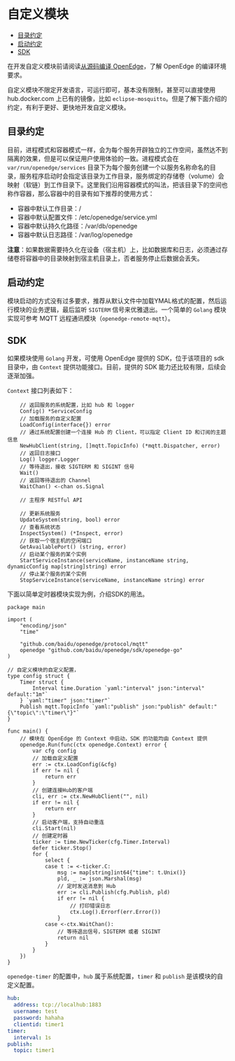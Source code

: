 # 自定义模块

- [目录约定](#目录约定)
- [启动约定](#启动约定)
- [SDK](#sdk)

在开发自定义模块前请阅读[从源码编译 OpenEdge](../setup/Build-OpenEdge-from-Source.md)，了解 OpenEdge 的编译环境要求。

自定义模块不限定开发语言，可运行即可，基本没有限制，甚至可以直接使用 hub.docker.com 上已有的镜像，比如 `eclipse-mosquitto`。但是了解下面介绍的约定，有利于更好、更快地开发自定义模块。

## 目录约定

目前，进程模式和容器模式一样，会为每个服务开辟独立的工作空间，虽然达不到隔离的效果，但是可以保证用户使用体验的一致。进程模式会在 `var/run/openedge/services` 目录下为每个服务创建一个以服务名称命名的目录，服务程序启动时会指定该目录为工作目录，服务绑定的存储卷（volume）会映射（软链）到工作目录下。这里我们沿用容器模式的叫法，把该目录下的空间也称作容器，那么容器中的目录有如下推荐的使用方式：

- 容器中默认工作目录：/
- 容器中默认配置文件：/etc/openedge/service.yml
- 容器中默认持久化路径：/var/db/openedge
- 容器中默认日志路径：/var/log/openedge

**注意**：如果数据需要持久化在设备（宿主机）上，比如数据库和日志，必须通过存储卷将容器中的目录映射到宿主机目录上，否者服务停止后数据会丢失。

## 启动约定

模块启动的方式没有过多要求，推荐从默认文件中加载YMAL格式的配置，然后运行模块的业务逻辑，最后监听 `SIGTERM` 信号来优雅退出。一个简单的 `Golang` 模块实现可参考 MQTT 远程通讯模块（`openedge-remote-mqtt`）。

## SDK

如果模块使用 `Golang` 开发，可使用 OpenEdge 提供的 SDK，位于该项目的 sdk 目录中，由 `Context` 提供功能接口。目前，提供的 SDK 能力还比较有限，后续会逐渐加强。

`Context` 接口列表如下：

```golang
	// 返回服务的系统配置，比如 hub 和 logger
	Config() *ServiceConfig
	// 加载服务的自定义配置
	LoadConfig(interface{}) error
	// 通过系统配置创建一个连接 Hub 的 Client，可以指定 Client ID 和订阅的主题信息
	NewHubClient(string, []mqtt.TopicInfo) (*mqtt.Dispatcher, error)
	// 返回日志接口
	Log() logger.Logger
	// 等待退出，接收 SIGTERM 和 SIGINT 信号
	Wait()
	// 返回等待退出的 Channel
	WaitChan() <-chan os.Signal

	// 主程序 RESTful API

	// 更新系统服务
	UpdateSystem(string, bool) error
	// 查看系统状态
	InspectSystem() (*Inspect, error)
	// 获取一个宿主机的空闲端口
	GetAvailablePort() (string, error)
	// 启动某个服务的某个实例
	StartServiceInstance(serviceName, instanceName string, dynamicConfig map[string]string) error
	// 停止某个服务的某个实例
	StopServiceInstance(serviceName, instanceName string) error
```

下面以简单定时器模块实现为例，介绍SDK的用法。

```golang
package main

import (
	"encoding/json"
	"time"

	"github.com/baidu/openedge/protocol/mqtt"
	openedge "github.com/baidu/openedge/sdk/openedge-go"
)

// 自定义模块的自定义配置，
type config struct {
	Timer struct {
		Interval time.Duration `yaml:"interval" json:"interval" default:"1m"`
	} `yaml:"timer" json:"timer"`
	Publish mqtt.TopicInfo `yaml:"publish" json:"publish" default:"{\"topic\":\"timer\"}"`
}

func main() {
	// 模块在 OpenEdge 的 Context 中启动，SDK 的功能均由 Context 提供
	openedge.Run(func(ctx openedge.Context) error {
		var cfg config
		// 加载自定义配置
		err := ctx.LoadConfig(&cfg)
		if err != nil {
			return err
		}
		// 创建连接Hub的客户端
		cli, err := ctx.NewHubClient("", nil)
		if err != nil {
			return err
		}
		// 启动客户端，支持自动重连
		cli.Start(nil)
		// 创建定时器
		ticker := time.NewTicker(cfg.Timer.Interval)
		defer ticker.Stop()
		for {
			select {
			case t := <-ticker.C:
				msg := map[string]int64{"time": t.Unix()}
				pld, _ := json.Marshal(msg)
				// 定时发送消息到 Hub
				err := cli.Publish(cfg.Publish, pld)
				if err != nil {
					// 打印错误日志
					ctx.Log().Errorf(err.Error())
				}
			case <-ctx.WaitChan():
				// 等待退出信号，SIGTERM 或者 SIGINT
				return nil
			}
		}
	})
}
```

`openedge-timer` 的配置中，`hub` 属于系统配置，`timer` 和 `publish` 是该模块的自定义配置。

```yaml
hub:
  address: tcp://localhub:1883
  username: test
  password: hahaha
  clientid: timer1
timer:
  interval: 1s
publish:
  topic: timer1
```
